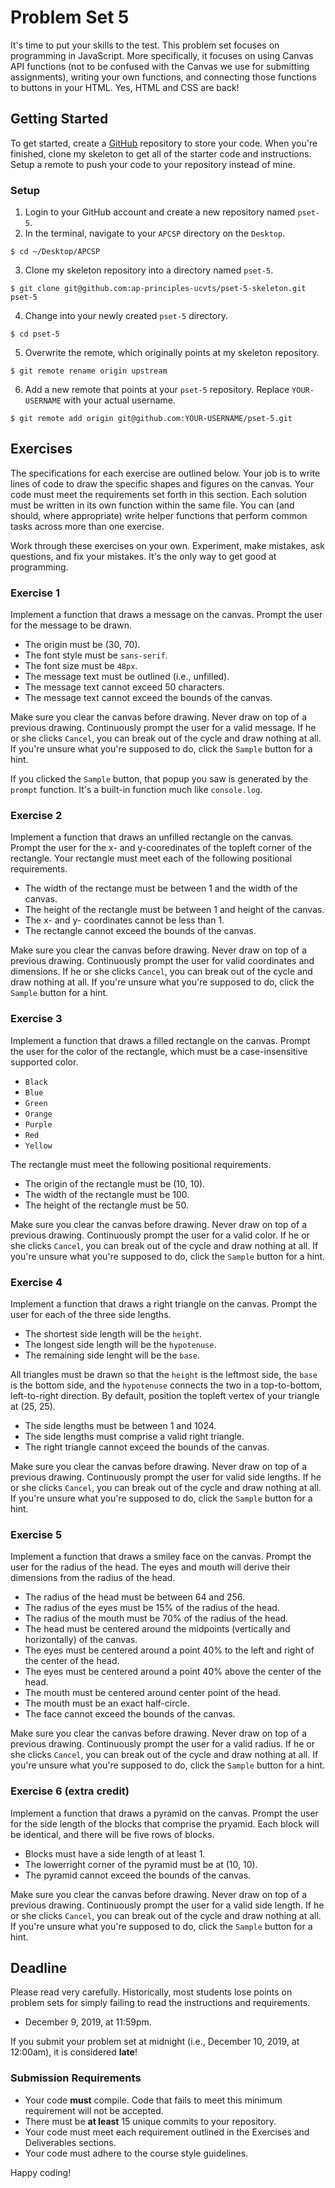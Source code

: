 # Problem Set 5

It's time to put your skills to the test. This problem set focuses on programming in JavaScript. More specifically, it focuses on using Canvas API functions (not to be confused with the Canvas we use for submitting assignments), writing your own functions, and connecting those functions to buttons in your HTML. Yes, HTML and CSS are back!

## Getting Started

To get started, create a [GitHub](https://github.com/) repository to store your code. When you're finished, clone my skeleton to get all of the starter code and instructions. Setup a remote to push your code to your repository instead of mine.

### Setup

1. Login to your GitHub account and create a new repository named `pset-5`.
2. In the terminal, navigate to your `APCSP` directory on the `Desktop`.
```
$ cd ~/Desktop/APCSP
```
3. Clone my skeleton repository into a directory named `pset-5`.
```
$ git clone git@github.com:ap-principles-ucvts/pset-5-skeleton.git pset-5
````
4. Change into your newly created `pset-5` directory.
```
$ cd pset-5
```
5. Overwrite the remote, which originally points at my skeleton repository.
```
$ git remote rename origin upstream
```
6. Add a new remote that points at your `pset-5` repository. Replace `YOUR-USERNAME` with your actual username.
```
$ git remote add origin git@github.com:YOUR-USERNAME/pset-5.git
```

## Exercises

The specifications for each exercise are outlined below. Your job is to write lines of code to draw the specific shapes and figures on the canvas. Your code must meet the requirements set forth in this section. Each solution must be written in its own function within the same file. You can (and should, where appropriate) write helper functions that perform common tasks across more than one exercise.

Work through these exercises on your own. Experiment, make mistakes, ask questions, and fix your mistakes. It's the only way to get good at programming.

### Exercise 1

Implement a function that draws a message on the canvas. Prompt the user for the message to be drawn.

* The origin must be (30, 70).
* The font style must be `sans-serif`.
* The font size must be `48px`.
* The message text must be outlined (i.e., unfilled).
* The message text cannot exceed 50 characters.
* The message text cannot exceed the bounds of the canvas.

Make sure you clear the canvas before drawing. Never draw on top of a previous drawing. Continuously prompt the user for a valid message. If he or she clicks `Cancel`, you can break out of the cycle and draw nothing at all. If you're unsure what you're supposed to do, click the `Sample` button for a hint.

If you clicked the `Sample` button, that popup you saw is generated by the `prompt` function. It's a built-in function much like `console.log`.

### Exercise 2

Implement a function that draws an unfilled rectangle on the canvas. Prompt the user for the x- and y-cooredinates of the topleft corner of the rectangle. Your rectangle must meet each of the following positional requirements.

* The width of the rectange must be between 1 and the width of the canvas.
* The height of the rectangle must be between 1 and height of the canvas.
* The x- and y- coordinates cannot be less than 1.
* The rectangle cannot exceed the bounds of the canvas.

Make sure you clear the canvas before drawing. Never draw on top of a previous drawing. Continuously prompt the user for valid coordinates and dimensions. If he or she clicks `Cancel`, you can break out of the cycle and draw nothing at all. If you're unsure what you're supposed to do, click the `Sample` button for a hint.

### Exercise 3

Implement a function that draws a filled rectangle on the canvas. Prompt the user for the color of the rectangle, which must be a case-insensitive supported color.

* `Black`
* `Blue`
* `Green`
* `Orange`
* `Purple`
* `Red`
* `Yellow`

The rectangle must meet the following positional requirements.

* The origin of the rectangle must be (10, 10).
* The width of the rectangle must be 100.
* The height of the rectangle must be 50.

Make sure you clear the canvas before drawing. Never draw on top of a previous drawing. Continuously prompt the user for a valid color. If he or she clicks `Cancel`, you can break out of the cycle and draw nothing at all. If you're unsure what you're supposed to do, click the `Sample` button for a hint.

### Exercise 4

Implement a function that draws a right triangle on the canvas. Prompt the user for each of the three side lengths.

* The shortest side length will be the `height`.
* The longest side length will be the `hypotenuse`.
* The remaining side lenght will be the `base`.

All triangles must be drawn so that the `height` is the leftmost side, the `base` is the bottom side, and the `hypotenuse` connects the two in a top-to-bottom, left-to-right direction. By default, position the topleft vertex of your triangle at (25, 25).

* The side lengths must be between 1 and 1024.
* The side lengths must comprise a valid right triangle.
* The right triangle cannot exceed the bounds of the canvas.

Make sure you clear the canvas before drawing. Never draw on top of a previous drawing. Continuously prompt the user for valid side lengths. If he or she clicks `Cancel`, you can break out of the cycle and draw nothing at all. If you're unsure what you're supposed to do, click the `Sample` button for a hint.

### Exercise 5

Implement a function that draws a smiley face on the canvas. Prompt the user for the radius of the head. The eyes and mouth will derive their dimensions from the radius of the head.

* The radius of the head must be between 64 and 256.
* The radius of the eyes must be 15% of the radius of the head.
* The radius of the mouth must be 70% of the radius of the head.
* The head must be centered around the midpoints (vertically and horizontally) of the canvas.
* The eyes must be centered around a point 40% to the left and right of the center of the head.
* The eyes must be centered around a point 40% above the center of the head.
* The mouth must be centered around center point of the head.
* The mouth must be an exact half-circle.
* The face cannot exceed the bounds of the canvas.

Make sure you clear the canvas before drawing. Never draw on top of a previous drawing. Continuously prompt the user for a valid radius. If he or she clicks `Cancel`, you can break out of the cycle and draw nothing at all. If you're unsure what you're supposed to do, click the `Sample` button for a hint.

### Exercise 6 (extra credit)

Implement a function that draws a pyramid on the canvas. Prompt the user for the side length of the blocks that comprise the pryamid. Each block will be identical, and there will be five rows of blocks.

* Blocks must have a side length of at least 1.
* The lowerright corner of the pyramid must be at (10, 10).
* The pyramid cannot exceed the bounds of the canvas.

Make sure you clear the canvas before drawing. Never draw on top of a previous drawing. Continuously prompt the user for a valid side length. If he or she clicks `Cancel`, you can break out of the cycle and draw nothing at all. If you're unsure what you're supposed to do, click the `Sample` button for a hint.

## Deadline

Please read very carefully. Historically, most students lose points on problem sets for simply failing to read the instructions and requirements.

* December 9, 2019, at 11:59pm.

If you submit your problem set at midnight (i.e., December 10, 2019, at 12:00am), it is considered **late**!

### Submission Requirements

* Your code **must** compile. Code that fails to meet this minimum requirement will not be accepted.
* There must be **at least** 15 unique commits to your repository.
* Your code must meet each requirement outlined in the Exercises and Deliverables sections.
* Your code must adhere to the course style guidelines.

Happy coding!
